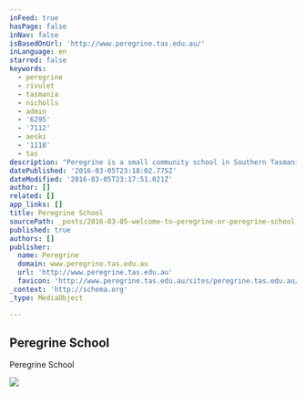 ```yaml
---
inFeed: true
hasPage: false
inNav: false
isBasedOnUrl: 'http://www.peregrine.tas.edu.au/'
inLanguage: en
starred: false
keywords:
  - peregrine
  - rivulet
  - tasmania
  - nicholls
  - admin
  - '6295'
  - '7112'
  - aeski
  - '1118'
  - tas
description: "Peregrine is a small community school in Southern Tasmania providing a unique experience in education.  Peregrine provides an intimate and creative learning environment that integrates family and community in your child's learning journey."
datePublished: '2016-03-05T23:18:02.775Z'
dateModified: '2016-03-05T23:17:51.021Z'
author: []
related: []
app_links: []
title: Peregrine School
sourcePath: _posts/2016-03-05-welcome-to-peregrine-or-peregrine-school.md
published: true
authors: []
publisher:
  name: Peregrine
  domain: www.peregrine.tas.edu.au
  url: 'http://www.peregrine.tas.edu.au'
  favicon: 'http://www.peregrine.tas.edu.au/sites/peregrine.tas.edu.au/files/peregrine_favicon_0.ico'
_context: 'http://schema.org'
_type: MediaObject

---
```

<article style=""><h1>Peregrine School</h1><p>Peregrine School</p><img src="https://s3-us-west-2.amazonaws.com/the-grid-img/p/b134f8f563ce847627441b0e0c2baabf79af3b0b.jpg" /></article>